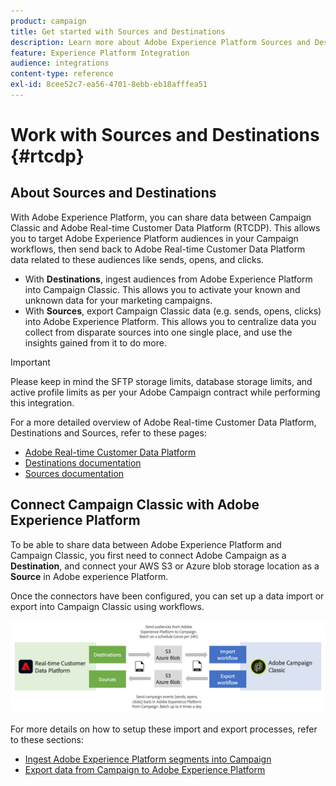 ```yaml
---
product: campaign
title: Get started with Sources and Destinations
description: Learn more about Adobe Experience Platform Sources and Destinations
feature: Experience Platform Integration
audience: integrations
content-type: reference
exl-id: 8cee52c7-ea56-4701-8ebb-eb18afffea51
---
```

# Work with Sources and Destinations {#rtcdp}

## About Sources and Destinations

With Adobe Experience Platform, you can share data between Campaign Classic and Adobe Real-time Customer Data Platform (RTCDP). This allows you to target Adobe Experience Platform audiences in your Campaign workflows, then send back to Adobe Real-time Customer Data Platform data related to these audiences like sends, opens, and clicks.

* With **Destinations**, ingest audiences from Adobe Experience Platform into Campaign Classic. This allows you to activate your known and unknown data for your marketing campaigns.
* With **Sources**, export Campaign Classic data (e.g. sends, opens, clicks) into Adobe Experience Platform. This allows you to centralize data you collect from disparate sources into one single place, and use the insights gained from it to do more.

>[!IMPORTANT]
>
>Please keep in mind the SFTP storage limits, database storage limits, and active profile limits as per your Adobe Campaign contract while performing this integration.

For a more detailed overview of Adobe Real-time Customer Data Platform, Destinations and Sources, refer to these pages:

* [Adobe Real-time Customer Data Platform](https://experienceleague.adobe.com/docs/experience-platform/rtcdp/overview.html)
* [Destinations documentation](https://experienceleague.adobe.com/docs/experience-platform/destinations/home.html)
* [Sources documentation](https://experienceleague.adobe.com/docs/experience-platform/sources/home.html)

## Connect Campaign Classic with Adobe Experience Platform

To be able to share data between Adobe Experience Platform and Campaign Classic, you first need to connect Adobe Campaign as a **Destination**, and connect your AWS S3 or Azure blob storage location as a **Source** in Adobe experience Platform.

Once the connectors have been configured, you can set up a data import or export into Campaign Classic using workflows.

![](assets/rtcdp-schema.png) 

For more details on how to setup these import and export processes, refer to these sections:

* [Ingest Adobe Experience Platform segments into Campaign](../../integrations/using/ingest-aep-data.md)
* [Export data from Campaign to Adobe Experience Platform](../../integrations/using/export-campaign-data.md)
